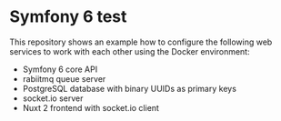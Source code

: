 Symfony 6 test
========================

This repository shows an example how to configure the following
web services to work with each other using the Docker environment:
- Symfony 6 core API
- rabiitmq queue server
- PostgreSQL database with binary UUIDs as primary keys
- socket.io server
- Nuxt 2 frontend with socket.io client
